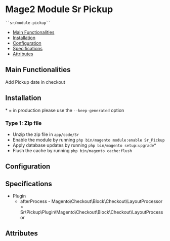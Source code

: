 # Mage2 Module Sr Pickup

    ``sr/module-pickup``

 - [Main Functionalities](#markdown-header-main-functionalities)
 - [Installation](#markdown-header-installation)
 - [Configuration](#markdown-header-configuration)
 - [Specifications](#markdown-header-specifications)
 - [Attributes](#markdown-header-attributes)


## Main Functionalities
Add Pickup date in checkout

## Installation
\* = in production please use the `--keep-generated` option

### Type 1: Zip file

 - Unzip the zip file in `app/code/Sr`
 - Enable the module by running `php bin/magento module:enable Sr_Pickup`
 - Apply database updates by running `php bin/magento setup:upgrade`\*
 - Flush the cache by running `php bin/magento cache:flush`


## Configuration




## Specifications

 - Plugin
	- afterProcess - Magento\Checkout\Block\Checkout\LayoutProcessor > Sr\Pickup\Plugin\Magento\Checkout\Block\Checkout\LayoutProcessor


## Attributes



